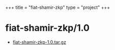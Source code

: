 +++
title = "fiat-shamir-zkp"
type = "project"
+++

# fiat-shamir-zkp/1.0
* [fiat-shamir-zkp-1.0.tar.gz](/fiat-shamir-zkp/fiat-shamir-zkp/1.0/fiat-shamir-zkp-1.0.tar.gz)